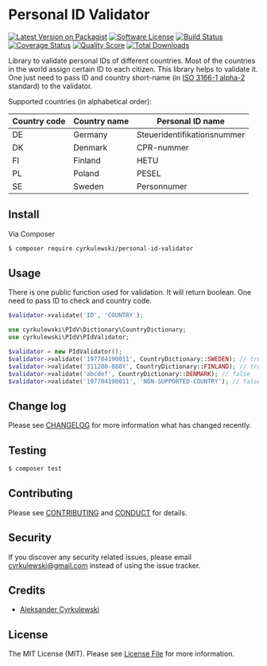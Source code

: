 # Personal ID Validator

[![Latest Version on Packagist][ico-version]][link-packagist]
[![Software License][ico-license]](LICENSE.md)
[![Build Status][ico-travis]][link-travis]
[![Coverage Status][ico-scrutinizer]][link-scrutinizer]
[![Quality Score][ico-code-quality]][link-code-quality]
[![Total Downloads][ico-downloads]][link-downloads]

Library to validate personal IDs of different countries. Most of the countries in the world assign certain ID to each citizen. 
This library helps to validate it. One just need to pass ID and country short-name (in [ISO 3166-1 alpha-2](https://en.wikipedia.org/wiki/ISO_3166-1) standard) to the validator.
  
Supported countries (in alphabetical order):

| Country code  | Country name | Personal ID name |
| ------------- | ------------ | ---------------- |
| DE | Germany | Steueridentifikationsnummer |
| DK | Denmark | CPR-nummer |
| FI | Finland | HETU |
| PL | Poland  | PESEL |
| SE | Sweden  | Personnumer |

## Install

Via Composer

``` bash
$ composer require cyrkulewski/personal-id-validator
```

## Usage
There is one public function used for validation. It will return boolean. One need to pass ID to check and country code.
``` php
$validator->validate('ID', 'COUNTRY');
```

``` php
use cyrkulewski\PIdV\Dictionary\CountryDictionary;
use cyrkulewski\PIdV\PIdValidator;

$validator = new PIdValidator();
$validator->validate('197704190011', CountryDictionary::SWEDEN); // true
$validator->validate('311280-888Y', CountryDictionary::FINLAND); // true
$validator->validate('abcdef', CountryDictionary::DENMARK); // false
$validator->validate('197704190011', 'NON-SUPPORTED-COUNTRY'); // false
```

## Change log

Please see [CHANGELOG](CHANGELOG.md) for more information what has changed recently.

## Testing

``` bash
$ composer test
```

## Contributing

Please see [CONTRIBUTING](CONTRIBUTING.md) and [CONDUCT](CONDUCT.md) for details.

## Security

If you discover any security related issues, please email cyrkulewski@gmail.com instead of using the issue tracker.

## Credits

- [Aleksander Cyrkulewski][link-author]

## License

The MIT License (MIT). Please see [License File](LICENSE.md) for more information.

[ico-version]: https://img.shields.io/packagist/v/cyrkulewski/personal-id-validator.svg?style=flat-square
[ico-license]: https://img.shields.io/badge/license-MIT-brightgreen.svg?style=flat-square
[ico-travis]: https://img.shields.io/travis/cyrkulewski/personal-id-validator/master.svg?style=flat-square
[ico-scrutinizer]: https://img.shields.io/scrutinizer/coverage/g/cyrkulewski/personal-id-validator.svg?style=flat-square
[ico-code-quality]: https://img.shields.io/scrutinizer/g/cyrkulewski/personal-id-validator.svg?style=flat-square
[ico-downloads]: https://img.shields.io/packagist/dt/cyrkulewski/personal-id-validator.svg?style=flat-square

[link-packagist]: https://packagist.org/packages/cyrkulewski/personal-id-validator
[link-travis]: https://travis-ci.org/cyrkulewski/personal-id-validator
[link-scrutinizer]: https://scrutinizer-ci.com/g/cyrkulewski/personal-id-validator/code-structure
[link-code-quality]: https://scrutinizer-ci.com/g/cyrkulewski/personal-id-validator
[link-downloads]: https://packagist.org/packages/cyrkulewski/personal-id-validator
[link-author]: https://github.com/martyshka
